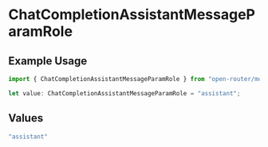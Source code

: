# ChatCompletionAssistantMessageParamRole

## Example Usage

```typescript
import { ChatCompletionAssistantMessageParamRole } from "open-router/models";

let value: ChatCompletionAssistantMessageParamRole = "assistant";
```

## Values

```typescript
"assistant"
```